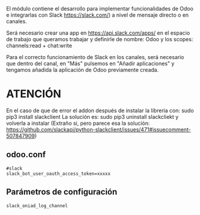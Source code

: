 El módulo contiene el desarrollo para implementar funcionalidades de Odoo e integrarlas con Slack https://slack.com/) a nivel de mensaje directo o en canales.

Será necesario crear una app en https://api.slack.com/apps/ en el espacio de trabajo que queramos trabajar y definirle de nombre: Odoo y los scopes: channels:read + chat:write

Para el correcto funcionamiento de Slack en los canales, será necesario que dentro del canal, en "Más" pulsemos en "Añadir aplicaciones" y tengamos añadida la aplicación de Odoo previamente creada.

# ATENCIÓN
En el caso de que de error el addon después de instalar la libreria con: sudo pip3 install slackclient
La solución es: sudo pip3 uninstall slackcliekt y volverla a instalar (Extraño si, pero parece esa la solución: https://github.com/slackapi/python-slackclient/issues/471#issuecomment-507847909)

## odoo.conf
```
#slack
slack_bot_user_oauth_access_token=xxxxx
```

## Parámetros de configuración
```
slack_oniad_log_channel
``` 
